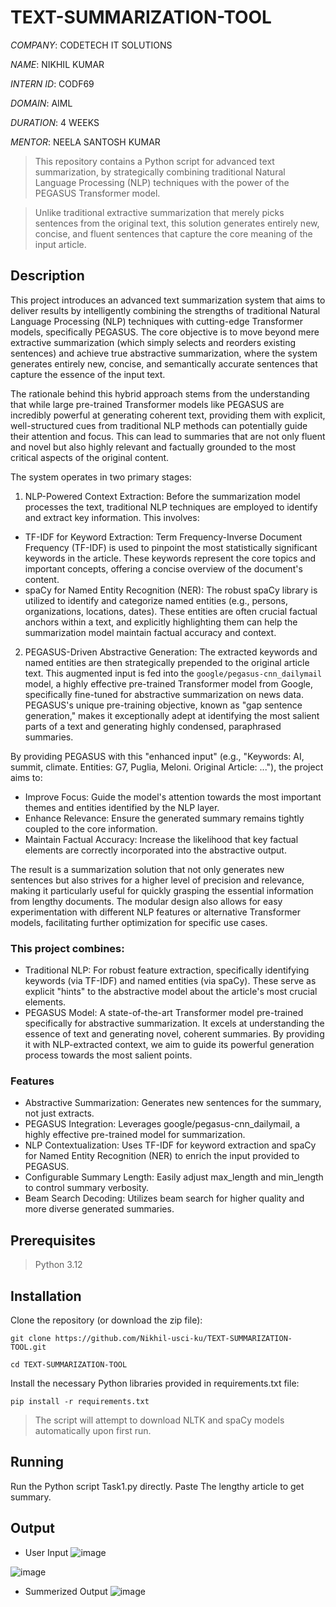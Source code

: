# TEXT-SUMMARIZATION-TOOL

*COMPANY*: CODETECH IT SOLUTIONS

*NAME*: NIKHIL KUMAR

*INTERN ID*: CODF69

*DOMAIN*: AIML

*DURATION*: 4 WEEKS

*MENTOR*: NEELA SANTOSH KUMAR

> This repository contains a Python script for advanced text summarization, by strategically combining traditional Natural Language Processing (NLP) techniques with the power of the PEGASUS Transformer model.

> Unlike traditional extractive summarization that merely picks sentences from the original text, this solution generates entirely new, concise, and fluent sentences that capture the core meaning of the input article.

## Description
This project introduces an advanced text summarization system that aims to deliver results by intelligently combining the strengths of traditional Natural Language Processing (NLP) techniques with cutting-edge Transformer models, specifically PEGASUS. The core objective is to move beyond mere extractive summarization (which simply selects and reorders existing sentences) and achieve true abstractive summarization, where the system generates entirely new, concise, and semantically accurate sentences that capture the essence of the input text.

The rationale behind this hybrid approach stems from the understanding that while large pre-trained Transformer models like PEGASUS are incredibly powerful at generating coherent text, providing them with explicit, well-structured cues from traditional NLP methods can potentially guide their attention and focus. This can lead to summaries that are not only fluent and novel but also highly relevant and factually grounded to the most critical aspects of the original content.

The system operates in two primary stages:

1. NLP-Powered Context Extraction: Before the summarization model processes the text, traditional NLP techniques are employed to identify and extract key information. This involves:

* TF-IDF for Keyword Extraction: Term Frequency-Inverse Document Frequency (TF-IDF) is used to pinpoint the most statistically significant keywords in the article. These keywords represent the core topics and important concepts, offering a concise overview of the document's content.
* spaCy for Named Entity Recognition (NER): The robust spaCy library is utilized to identify and categorize named entities (e.g., persons, organizations, locations, dates). These entities are often crucial factual anchors within a text, and explicitly highlighting them can help the summarization model maintain factual accuracy and context.

2. PEGASUS-Driven Abstractive Generation: The extracted keywords and named entities are then strategically prepended to the original article text. This augmented input is fed into the `google/pegasus-cnn_dailymail` model, a highly effective pre-trained Transformer model from Google, specifically fine-tuned for abstractive summarization on news data. PEGASUS's unique pre-training objective, known as "gap sentence generation," makes it exceptionally adept at identifying the most salient parts of a text and generating highly condensed, paraphrased summaries.


By providing PEGASUS with this "enhanced input" (e.g., "Keywords: AI, summit, climate. Entities: G7, Puglia, Meloni. Original Article: ..."), the project aims to:

* Improve Focus: Guide the model's attention towards the most important themes and entities identified by the NLP layer.
* Enhance Relevance: Ensure the generated summary remains tightly coupled to the core information.
* Maintain Factual Accuracy: Increase the likelihood that key factual elements are correctly incorporated into the abstractive output.

The result is a summarization solution that not only generates new sentences but also strives for a higher level of precision and relevance, making it particularly useful for quickly grasping the essential information from lengthy documents. The modular design also allows for easy experimentation with different NLP features or alternative Transformer models, facilitating further optimization for specific use cases.

### This project combines:
* Traditional NLP: For robust feature extraction, specifically identifying keywords (via TF-IDF) and named entities (via spaCy). These serve as explicit "hints" to the abstractive model about the article's most crucial elements.
* PEGASUS Model: A state-of-the-art Transformer model pre-trained specifically for abstractive summarization. It excels at understanding the essence of text and generating novel, coherent summaries. By providing it with NLP-extracted context, we aim to guide its powerful generation process towards the most salient points.

### Features
* Abstractive Summarization: Generates new sentences for the summary, not just extracts.
* PEGASUS Integration: Leverages google/pegasus-cnn_dailymail, a highly effective pre-trained model for summarization.
* NLP Contextualization: Uses TF-IDF for keyword extraction and spaCy for Named Entity Recognition (NER) to enrich the input provided to PEGASUS.
* Configurable Summary Length: Easily adjust max_length and min_length to control summary verbosity.
* Beam Search Decoding: Utilizes beam search for higher quality and more diverse generated summaries.

## Prerequisites
> Python 3.12

## Installation
Clone the repository (or download the zip file):

`git clone https://github.com/Nikhil-usci-ku/TEXT-SUMMARIZATION-TOOL.git`

`cd TEXT-SUMMARIZATION-TOOL`

Install the necessary Python libraries provided in requirements.txt file:

`pip install -r requirements.txt`

> The script will attempt to download NLTK and spaCy models automatically upon first run.

## Running
Run the Python script Task1.py directly. Paste The lengthy article to get summary.

## Output
* User Input
![image](https://github.com/user-attachments/assets/aadece15-6827-42ee-828d-2e4338c93d44)

![image](https://github.com/user-attachments/assets/0e6f7a85-65fa-4068-a2b9-cacb6aabb7e0)

* Summerized Output
![image](https://github.com/user-attachments/assets/df0213b5-51a3-4993-8043-e4be70275bb7)
